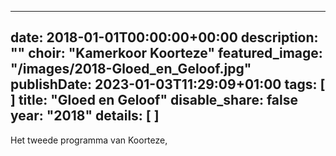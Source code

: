 
---
date: 2018-01-01T00:00:00+00:00
description: ""
choir: "Kamerkoor Koorteze"
featured_image: "/images/2018-Gloed_en_Geloof.jpg"
publishDate: 2023-01-03T11:29:09+01:00
tags: [
]
title: "Gloed en Geloof"
disable_share: false
year: "2018"
details: [
]
---
Het tweede programma van Koorteze, 
